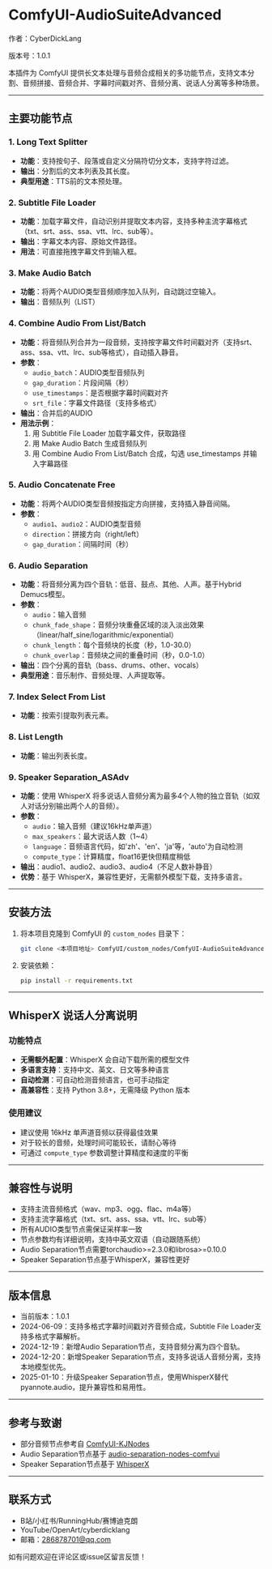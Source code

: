 # ComfyUI-AudioSuiteAdvanced

作者：CyberDickLang

版本号：1.0.1

本插件为 ComfyUI 提供长文本处理与音频合成相关的多功能节点，支持文本分割、音频拼接、音频合并、字幕时间戳对齐、音频分离、说话人分离等多种场景。

---

## 主要功能节点

### 1. Long Text Splitter
- **功能**：支持按句子、段落或自定义分隔符切分文本，支持字符过滤。
- **输出**：分割后的文本列表及其长度。
- **典型用途**：TTS前的文本预处理。

### 2. Subtitle File Loader
- **功能**：加载字幕文件，自动识别并提取文本内容，支持多种主流字幕格式（txt、srt、ass、ssa、vtt、lrc、sub等）。
- **输出**：字幕文本内容、原始文件路径。
- **用法**：可直接拖拽字幕文件到输入框。

### 3. Make Audio Batch
- **功能**：将两个AUDIO类型音频顺序加入队列，自动跳过空输入。
- **输出**：音频队列（LIST）

### 4. Combine Audio From List/Batch
- **功能**：将音频队列合并为一段音频，支持按字幕文件时间戳对齐（支持srt、ass、ssa、vtt、lrc、sub等格式），自动插入静音。
- **参数**：
  - `audio_batch`：AUDIO类型音频队列
  - `gap_duration`：片段间隔（秒）
  - `use_timestamps`：是否根据字幕时间戳对齐
  - `srt_file`：字幕文件路径（支持多格式）
- **输出**：合并后的AUDIO
- **用法示例**：
  1. 用 Subtitle File Loader 加载字幕文件，获取路径
  2. 用 Make Audio Batch 生成音频队列
  3. 用 Combine Audio From List/Batch 合成，勾选 use_timestamps 并输入字幕路径

### 5. Audio Concatenate Free
- **功能**：将两个AUDIO类型音频按指定方向拼接，支持插入静音间隔。
- **参数**：
  - `audio1`、`audio2`：AUDIO类型音频
  - `direction`：拼接方向（right/left）
  - `gap_duration`：间隔时间（秒）

### 6. Audio Separation
- **功能**：将音频分离为四个音轨：低音、鼓点、其他、人声。基于Hybrid Demucs模型。
- **参数**：
  - `audio`：输入音频
  - `chunk_fade_shape`：音频分块重叠区域的淡入淡出效果（linear/half_sine/logarithmic/exponential）
  - `chunk_length`：每个音频块的长度（秒，1.0-30.0）
  - `chunk_overlap`：音频块之间的重叠时间（秒，0.0-1.0）
- **输出**：四个分离的音轨（bass、drums、other、vocals）
- **典型用途**：音乐制作、音频处理、人声提取等。

### 7. Index Select From List
- **功能**：按索引提取列表元素。

### 8. List Length
- **功能**：输出列表长度。

### 9. Speaker Separation_ASAdv
- **功能**：使用 WhisperX 将多说话人音频分离为最多4个人物的独立音轨（如双人对话分别输出两个人的音频）。
- **参数**：
  - `audio`：输入音频（建议16kHz单声道）
  - `max_speakers`：最大说话人数（1~4）
  - `language`：音频语言代码，如'zh'、'en'、'ja'等，'auto'为自动检测
  - `compute_type`：计算精度，float16更快但精度稍低
- **输出**：audio1、audio2、audio3、audio4（不足人数补静音）
- **优势**：基于 WhisperX，兼容性更好，无需额外模型下载，支持多语言。

---

## 安装方法

1. 将本项目克隆到 ComfyUI 的 `custom_nodes` 目录下：
   ```bash
   git clone <本项目地址> ComfyUI/custom_nodes/ComfyUI-AudioSuiteAdvanced
   ```
2. 安装依赖：
   ```bash
   pip install -r requirements.txt
   ```

---

## WhisperX 说话人分离说明

### 功能特点
- **无需额外配置**：WhisperX 会自动下载所需的模型文件
- **多语言支持**：支持中文、英文、日文等多种语言
- **自动检测**：可自动检测音频语言，也可手动指定
- **高兼容性**：支持 Python 3.8+，无需降级 Python 版本

### 使用建议
- 建议使用 16kHz 单声道音频以获得最佳效果
- 对于较长的音频，处理时间可能较长，请耐心等待
- 可通过 `compute_type` 参数调整计算精度和速度的平衡

---

## 兼容性与说明
- 支持主流音频格式（wav、mp3、ogg、flac、m4a等）
- 支持主流字幕格式（txt、srt、ass、ssa、vtt、lrc、sub等）
- 所有AUDIO类型节点需保证采样率一致
- 节点参数均有详细说明，支持中英文双语（自动跟随系统）
- Audio Separation节点需要torchaudio>=2.3.0和librosa>=0.10.0
- Speaker Separation节点基于WhisperX，兼容性更好

---

## 版本信息
- 当前版本：1.0.1
- 2024-06-09：支持多格式字幕时间戳对齐音频合成，Subtitle File Loader支持多格式字幕解析。
- 2024-12-19：新增Audio Separation节点，支持音频分离为四个音轨。
- 2024-12-20：新增Speaker Separation节点，支持多说话人音频分离，支持本地模型优先。
- 2025-01-10：升级Speaker Separation节点，使用WhisperX替代pyannote.audio，提升兼容性和易用性。

---

## 参考与致谢
- 部分音频节点参考自 [ComfyUI-KJNodes](https://github.com/kijai/ComfyUI-KJNodes)
- Audio Separation节点基于 [audio-separation-nodes-comfyui](https://github.com/your-repo/audio-separation-nodes-comfyui)
- Speaker Separation节点基于 [WhisperX](https://github.com/m-bain/whisperX)

---

## 联系方式
- B站/小红书/RunningHub/赛博迪克朗
- YouTube/OpenArt/cyberdicklang
- 邮箱：286878701@qq.com

如有问题欢迎在评论区或issue区留言反馈！
